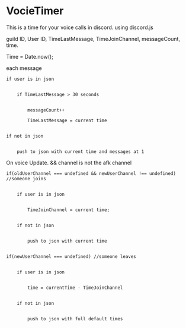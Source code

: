 # VocieTimer
This is a time for your voice calls in discord. using discord.js



guild ID, User ID, TimeLastMessage, TimeJoinChannel, messageCount, time.

Time = Date.now();


each message


	if user is in json


		if TimeLastMessage > 30 seconds


			messageCount++

			TimeLastMessage = current time


	if not in json


		push to json with current time and messages at 1
		


On voice Update. && channel is not the afk channel


	if(oldUserChannel === undefined && newUserChannel !== undefined) //someone joins


		if user is in json


			TimeJoinChannel = current time;


		if not in json


			push to json with current time


	if(newUserChannel === undefined) //someone leaves


		if user is in json


			time = currentTime - TimeJoinChannel


		if not in json


			push to json with full default times

	
